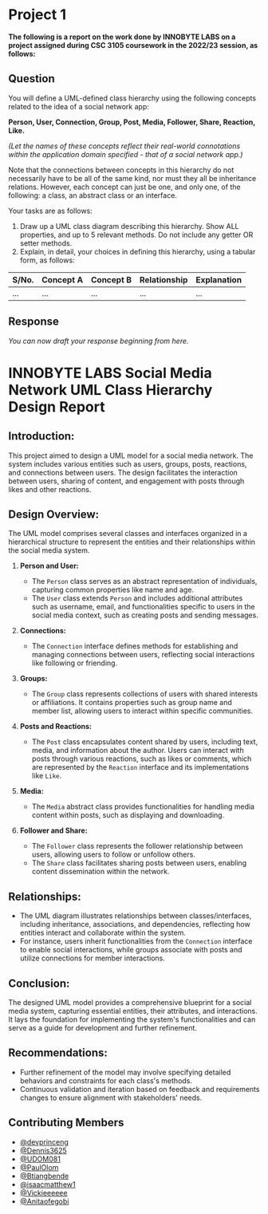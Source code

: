 # Project 1
**The following is a report on the work done by INNOBYTE LABS on a project assigned during CSC 3105 coursework in the 2022/23 session, as follows:**

## Question
You will define a UML-defined class hierarchy using the following concepts related to the idea of a social network app:

**Person, User, Connection, Group, Post, Media, Follower, Share, Reaction, Like.**

*(Let the names of these concepts reflect their real-world connotations within the application domain specified - that of a social network app.)*

Note that the connections between concepts in this hierarchy do not necessarily have to be all of the same kind, nor must they all be inheritance relations. However, each concept can just be one, and only one, of the following: a class, an abstract class or an interface.

Your tasks are as follows:
1. Draw up a UML class diagram describing this hierarchy. Show ALL properties, and up to 5 relevant methods. Do not include any getter OR setter methods.
2. Explain, in detail, your choices in defining this hierarchy, using a tabular form, as follows:

| S/No. | Concept A | Concept B | Relationship | Explanation |
| ----------- | ----------- | ----------- | ----------- | ----------- |
| ... | ... | ... | ... | ... |

## Response
_You can now draft your response beginning from here._

# INNOBYTE LABS Social Media Network UML Class Hierarchy Design Report

## Introduction:
This project aimed to design a UML model for a social media network. The system includes various entities such as users, groups, posts, reactions, and connections between users. The design facilitates the interaction between users, sharing of content, and engagement with posts through likes and other reactions.

## Design Overview:
The UML model comprises several classes and interfaces organized in a hierarchical structure to represent the entities and their relationships within the social media system.

1. **Person and User:**
   - The `Person` class serves as an abstract representation of individuals, capturing common properties like name and age.
   - The `User` class extends `Person` and includes additional attributes such as username, email, and functionalities specific to users in the social media context, such as creating posts and sending messages.

2. **Connections:**
   - The `Connection` interface defines methods for establishing and managing connections between users, reflecting social interactions like following or friending.

3. **Groups:**
   - The `Group` class represents collections of users with shared interests or affiliations. It contains properties such as group name and member list, allowing users to interact within specific communities.

4. **Posts and Reactions:**
   - The `Post` class encapsulates content shared by users, including text, media, and information about the author. Users can interact with posts through various reactions, such as likes or comments, which are represented by the `Reaction` interface and its implementations like `Like`.

5. **Media:**
   - The `Media` abstract class provides functionalities for handling media content within posts, such as displaying and downloading.

6. **Follower and Share:**
   - The `Follower` class represents the follower relationship between users, allowing users to follow or unfollow others.
   - The `Share` class facilitates sharing posts between users, enabling content dissemination within the network.

## Relationships:
- The UML diagram illustrates relationships between classes/interfaces, including inheritance, associations, and dependencies, reflecting how entities interact and collaborate within the system.
- For instance, users inherit functionalities from the `Connection` interface to enable social interactions, while groups associate with posts and utilize connections for member interactions.

## Conclusion:
The designed UML model provides a comprehensive blueprint for a social media system, capturing essential entities, their attributes, and interactions. It lays the foundation for implementing the system's functionalities and can serve as a guide for development and further refinement.

## Recommendations:
- Further refinement of the model may involve specifying detailed behaviors and constraints for each class's methods.
- Continuous validation and iteration based on feedback and requirements changes to ensure alignment with stakeholders' needs.

## Contributing Members
- [@devprinceng](https://github.com/devprinceng)
- [@Dennis3625](https://github.com/Dennis3625)
- [@UDOM081](https://github.com/UDOM081)
- [@PaulOlom](https://github.com/PaulOlom)
- [@Btiangbende](https://github.com/Btiangbende)
- [@isaacmatthew1](https://github.com/isaacmatthew1)
- [@Vickieeeeee](https://github.com/Vickieeeeee)
- [@Anitaofegobi](https://github.com/Anitaofegobi)


